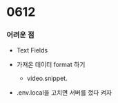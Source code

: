 # 0612





### 어려운 점

- Text Fields
- 가져온 데이터 format 하기 
  - video.snippet.

- .env.local을 고치면 서버를 껐다 켜자


